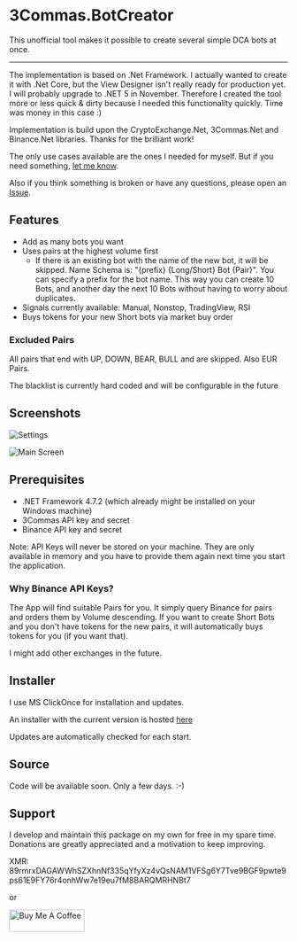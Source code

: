 # 3Commas.BotCreator

This unofficial tool makes it possible to create several simple DCA bots at once.

---

The implementation is based on .Net Framework. I actually wanted to create it with .Net Core, but the View Designer isn't really ready for production yet. I will probably upgrade to .NET 5 in November.
Therefore I created the tool more or less quick & dirty because I needed this functionality quickly. Time was money in this case :)

Implementation is build upon the CryptoExchange.Net, 3Commas.Net and Binance.Net libraries. Thanks for the brilliant work!

The only use cases available are the ones I needed for myself. But if you need something, [let me know](https://github.com/MarcDrexler/3Commas.BotCreator/issues).

Also if you think something is broken or have any questions, please open an [Issue](https://github.com/MarcDrexler/3Commas.BotCreator/issues).




## Features

- Add as many bots you want
- Uses pairs at the highest volume first
  - If there is an existing bot with the name of the new bot, it will be skipped. Name Schema is: "{prefix} {Long/Short} Bot {Pair}". You can specify a prefix for the bot name.
    This way you can create 10 Bots, and another day the next 10 Bots without having to worry about duplicates.
- Signals currently available: Manual, Nonstop, TradingView, RSI
- Buys tokens for your new Short bots via market buy order

### Excluded Pairs

All pairs that end with UP, DOWN, BEAR, BULL and are skipped.
Also EUR Pairs.

The blacklist is currently hard coded and will be configurable in the future



## Screenshots

![Settings](https://github.com/MarcDrexler/3Commas.BotCreator/blob/master/Settings.png)

![Main Screen](https://github.com/MarcDrexler/3Commas.BotCreator/blob/master/Mainscreen.png)

## Prerequisites

- .NET Framework 4.7.2 (which already might be installed on your Windows machine)
- 3Commas API key and secret
- Binance API key and secret

Note: API Keys will never be stored on your machine. They are only available in memory and you have to provide them again next time you start the application.

### Why Binance API Keys?

The App will find suitable Pairs for you. It simply query Binance for pairs and orders them by Volume descending.
If you want to create Short Bots and you don't have tokens for the new pairs, it will automatically buys tokens for you (if you want that).

I might add other exchanges in the future.

## Installer

I use MS ClickOnce for installation and updates.

An installer with the current version is hosted [here](https://marcdrexler.blob.core.windows.net/botcreator/BotCreator.application)

Updates are automatically checked for each start.

## Source

Code will be available soon. Only a few days. :-)

## Support

I develop and maintain this package on my own for free in my spare time.
Donations are greatly appreciated and a motivation to keep improving.

XMR: 89rmrxDAGAWWhSZXhnNf335qYfyXz4vQsNAM1VFSg6Y7Tve9BGF9pwte9ps61E9FY76r4onhWw7e19eu7fM8BARQMRHNBt7

or

<a href="https://www.buymeacoffee.com/marcdrexler" target="_blank"><img width="136" height="40" src="https://cdn.buymeacoffee.com/buttons/v2/default-orange.png" alt="Buy Me A Coffee" style="height: 40px !important;width: 136px !important;" ></a>




